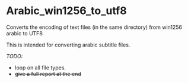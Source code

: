 # Arabic_win1256_to_utf8

Converts the encoding of text files (in the same directory) from win1256 arabic to UTF8

This is intended for converting arabic subtitle files.

*TODO:*
 * loop on all file types.
 * ~~give a full report at the end~~
